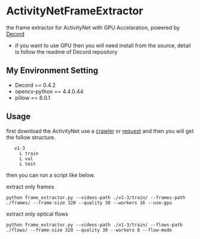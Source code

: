 # ActivityNetFrameExtractor
the frame extractor for ActivityNet with GPU Accelaration, powered by [Decord](https://github.com/dmlc/decord#bridges-for-deep-learning-frameworks)

* if you want to use GPU then you will need install from the source, detail is follow the readme of Decord repository

## My Environment Setting

*   Decord == 0.4.2
*   opencv-python == 4.4.0.44
*   pillow == 8.0.1

## Usage
first download the ActivityNet use a [crawler](https://github.com/activitynet/ActivityNet/tree/master/Crawler) or [request](https://github.com/activitynet/ActivityNet/issues/57) and then you will get the follow structure.

```
   v1-3
     L train
     L val
     L test
```
then you can run a script like below.

extract only frames
```
python frame_extractor.py --videos-path ./v1-3/train/ --frames-path ./frames/ --frame-size 320 --quality 30 --workers 16 --use-gpu
```

extract only optical flows
```
python frame_extractor.py --videos-path ./v1-3/train/ --flows-path ./flows/ --frame-size 320 --quality 30 --workers 8 --flow-mode
```